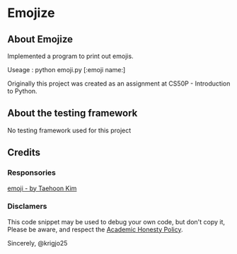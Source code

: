 # Emojize

## About Emojize

Implemented a  program to print out emojis.

Useage : python emoji.py [:emoji name:]

Originally this project was created as an assignment at CS50P - Introduction to Python.

##  About the testing framework

No testing framework used for this project

##  Credits

### Responsories

[emoji - by Taehoon Kim](https://github.com/carpedm20/emoji/)

###  Disclamers

This code snippet may be used to debug
your own code, but don't copy it,
Please be aware, and respect the [Academic Honesty Policy](https://cs50.harvard.edu/x/2023/honesty/).

Sincerely,
@krigjo25
